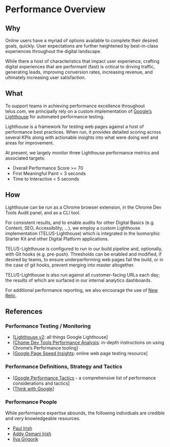 # Performance Overview 

## Why

Online users have a myriad of options available to complete their desired goals, quickly. User expectations are further heightened by best-in-class experiences throughout the digital landscape. 

While there a host of characteristics that impact user experience, crafting digital experiences that are performant (fast) is critical to driving traffic, generating leads, improving conversion rates, increasing revenue, and ultimately increasing user satisfaction.

## What

To support teams in achieving performance excellence throughout telus.com, we principally rely on a custom implementation of [Google’s Lighthouse](https://developers.google.com/web/tools/lighthouse/) for automated performance testing. 

Lighthouse is a framework for testing web pages against a host of performance best practices. When run, it provides detailed scoring across several KPIs along with actionable insights into what were doing well and areas for improvement.

At present, we largely monitor three Lighthouse performance metrics and associated targets:

- Overall Performance Score >= 70
- First Meaningful Paint < 3 seconds
- Time to Interactive < 5 seconds

## How

Lighthouse can be run as a Chrome browser extension, in the Chrome Dev Tools Audit panel, and as a CLI tool.

For consistent results, and to enable audits for other Digital Basics (e.g. Content, SEO, Accessibility, …), we employ a custom Lighthouse implementation (TELUS-Lighthouse) which is integrated in the Isomorphic Starter Kit and other Digital Platform applications. 

TELUS-Lighthouse is configured to run in our build pipeline and, optionally, with Git hooks (e.g. pre-push). Thresholds can be enabled and modified, if desired by teams, to ensure underperforming web pages fail the build, or in the case of git hooks, prevent merging into master altogether.

TELUS-Lighthouse is also run against all customer-facing URLs each day; the results of which are surfaced in our internal analytics dashboards.

For additional performance reporting, we also encourage the use of [New Relic](https://newrelic.com/products/application-monitoring).

## References

### Performance Testing / Monitoring

- [[Lighthouse v2](https://developers.google.com/web/tools/lighthouse/): all things Google Lighthouse]
- [[Chome Dev Tools Performance Analysis](https://developers.google.com/web/tools/chrome-devtools/evaluate-performance/): in-depth instructions on using Chrome’s Performance tooling]
- [[Google Page Speed Insights](https://developers.google.com/speed/pagespeed/insights/): online web page testing resource]


### Performance Definitions, Strategy and Tactics

- [[Google Performance Tactics](https://developers.google.com/web/tools/lighthouse/audits/first-contentful-paint) - a comprehensive list of performance considerations and tactics]
- [[Think with Google](https://www.thinkwithgoogle.com/)]


### Performance People

While performance expertise abounds, the following individuals are credible and very knowledgeable resources.

- [Paul Irish](https://twitter.com/paul_irish)
- [Addy Osmani Irish](https://twitter.com/addyosmani)
- [Ilya Grigorik](https://twitter.com/igrigorik)
